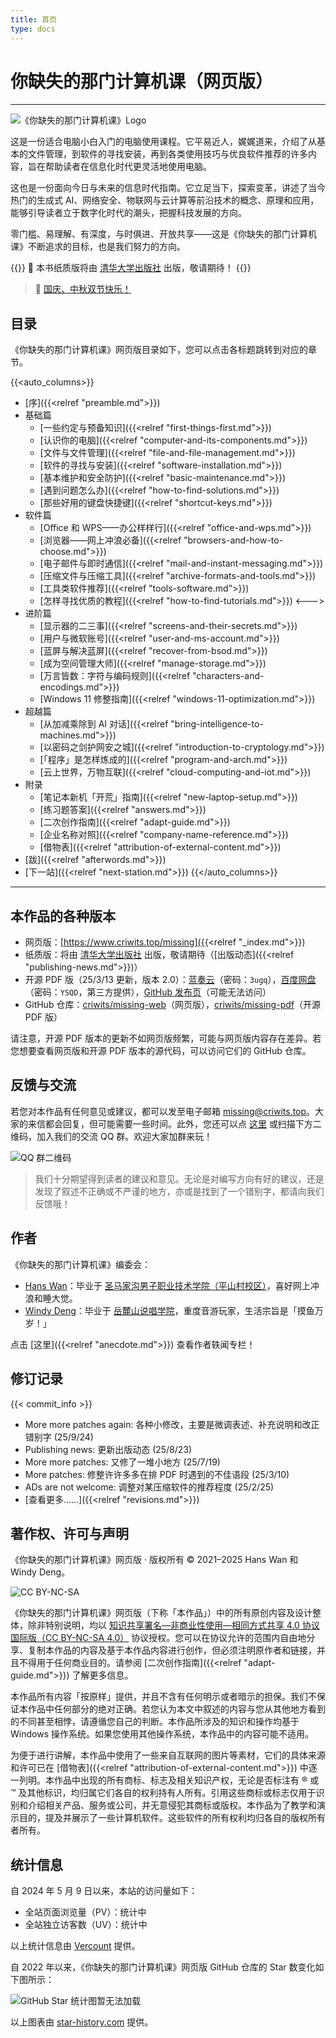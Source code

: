```yaml
---
title: 首页
type: docs
---
```


# 你缺失的那门计算机课（网页版）

---

![《你缺失的那门计算机课》Logo](misc/missing_logo.svg#floatright)

这是一份适合电脑小白入门的电脑使用课程。它平易近人，娓娓道来，介绍了从基本的文件管理，到软件的寻找安装，再到各类使用技巧与优良软件推荐的许多内容，旨在帮助读者在信息化时代更灵活地使用电脑。

这也是一份面向今日与未来的信息时代指南。它立足当下，探索变革，讲述了当今热门的生成式 AI、网络安全、物联网与云计算等前沿技术的概念、原理和应用，能够引导读者立于数字化时代的潮头，把握科技发展的方向。

零门槛、易理解、有深度，与时俱进、开放共享——这是《你缺失的那门计算机课》不断追求的目标，也是我们努力的方向。

{{<hint warning>}}
🎉 本书纸质版将由 [清华大学出版社](https://www.tup.com.cn/) 出版，敬请期待！
{{</hint>}}

> 📢 [国庆、中秋双节快乐！](https://news.cctv.com/special/2025gqj/index.shtml)

## 目录

《你缺失的那门计算机课》网页版目录如下，您可以点击各标题跳转到对应的章节。

{{<auto_columns>}}
- [序]({{<relref "preamble.md">}})
- 基础篇
  - [一些约定与预备知识]({{<relref "first-things-first.md">}})
  - [认识你的电脑]({{<relref "computer-and-its-components.md">}})
  - [文件与文件管理]({{<relref "file-and-file-management.md">}})
  - [软件的寻找与安装]({{<relref "software-installation.md">}})
  - [基本维护和安全防护]({{<relref "basic-maintenance.md">}})
  - [遇到问题怎么办]({{<relref "how-to-find-solutions.md">}})
  - [那些好用的键盘快捷键]({{<relref "shortcut-keys.md">}})
- 软件篇
  - [Office 和 WPS——办公样样行]({{<relref "office-and-wps.md">}})
  - [浏览器——网上冲浪必备]({{<relref "browsers-and-how-to-choose.md">}})
  - [电子邮件与即时通信]({{<relref "mail-and-instant-messaging.md">}})
  - [压缩文件与压缩工具]({{<relref "archive-formats-and-tools.md">}})
  - [工具类软件推荐]({{<relref "tools-software.md">}})
  - [怎样寻找优质的教程]({{<relref "how-to-find-tutorials.md">}})
<--->
- 进阶篇
  - [显示器的二三事]({{<relref "screens-and-their-secrets.md">}})
  - [用户与微软账号]({{<relref "user-and-ms-account.md">}})
  - [蓝屏与解决蓝屏]({{<relref "recover-from-bsod.md">}})
  - [成为空间管理大师]({{<relref "manage-storage.md">}})
  - [万言皆数：字符与编码规则]({{<relref "characters-and-encodings.md">}})
  - [Windows 11 修整指南]({{<relref "windows-11-optimization.md">}})
- 超越篇
  - [从加减乘除到 AI 对话]({{<relref "bring-intelligence-to-machines.md">}})
  - [以密码之剑护网安之城]({{<relref "introduction-to-cryptology.md">}})
  - [「程序」是怎样炼成的]({{<relref "program-and-arch.md">}})
  - [云上世界，万物互联]({{<relref "cloud-computing-and-iot.md">}})
- 附录
  - [笔记本新机「开荒」指南]({{<relref "new-laptop-setup.md">}})
  - [练习题答案]({{<relref "answers.md">}})
  - [二次创作指南]({{<relref "adapt-guide.md">}})
  - [企业名称对照]({{<relref "company-name-reference.md">}})
  - [借物表]({{<relref "attribution-of-external-content.md">}})
- [跋]({{<relref "afterwords.md">}})
- [下一站]({{<relref "next-station.md">}})
{{</auto_columns>}}

---

## 本作品的各种版本

- 网页版：[https://www.criwits.top/missing]({{<relref "_index.md">}})
- 纸质版：将由 [清华大学出版社](https://www.tup.com.cn/) 出版，敬请期待（[出版动态]({{<relref "publishing-news.md">}})）
- 开源 PDF 版（25/3/13 更新，版本 2.0）：[蓝奏云](https://wwnv.lanzoul.com/b014wlzbne)（密码：`3ugq`），[百度网盘](https://pan.baidu.com/s/1Ud2v8wupC_10L6Rz4QoHYw?pwd=YSQD)（密码：`YSQD`，第三方提供），[GitHub 发布页](https://github.com/criwits/missing-pdf/releases/latest)（可能无法访问）
- GitHub 仓库：[criwits/missing-web](https://github.com/criwits/missing-web/)（网页版），[criwits/missing-pdf](https://github.com/criwits/missing-pdf/)（开源 PDF 版）

请注意，开源 PDF 版本的更新不如网页版频繁，可能与网页版内容存在差异。若您想要查看网页版和开源 PDF 版本的源代码，可以访问它们的 GitHub 仓库。

## 反馈与交流

若您对本作品有任何意见或建议，都可以发至电子邮箱 [missing@criwits.top](mailto:missing@criwits.top)。大家的来信都会回复，但可能需要一些时间。此外，您还可以点 [这里](https://qm.qq.com/cgi-bin/qm/qr?k=0Osd1tkNAzUEs6Hz3DG8-8Td-8XDDoUR&jump_from=webapi&authKey=hSDdlTT41FQCWKcjNfjyVc6jq+lMFviLyammCQiD0qCZ2tEP7OLLmj9tQAVhyaG8) 或扫描下方二维码，加入我们的交流 QQ 群。欢迎大家加群来玩！

![QQ 群二维码](misc/QQ_group.svg#center)

> 我们十分期望得到读者的建议和意见。无论是对编写方向有好的建议，还是发现了叙述不正确或不严谨的地方，亦或是找到了一个错别字，都请向我们反馈哦！
>

## 作者

《你缺失的那门计算机课》编委会：

- [Hans Wan](https://criwits.top/about)：毕业于 [圣马家沟男子职业技术学院（平山村校区）](https://www.hitsz.edu.cn/)，喜好网上冲浪和睡大觉。
- [Windy Deng](https://github.com/Wenti-D)：毕业于 [岳麓山说唱学院](https://www.hnu.edu.cn/)，重度音游玩家，生活宗旨是「摸鱼万岁！」

点击 [这里]({{<relref "anecdote.md">}}) 查看作者轶闻专栏！

## 修订记录

{{< commit_info >}}

- More more patches again: 各种小修改，主要是微调表述、补充说明和改正错别字 (25/9/24)
- Publishing news: 更新出版动态 (25/8/23)
- More more patches: 又修了一堆小地方 (25/7/19)
- More patches: 修整许许多多在排 PDF 时遇到的不佳语段 (25/3/10)
- ADs are not welcome: 调整对某压缩软件的推荐程度 (25/2/25)
- [查看更多……]({{<relref "revisions.md">}})

## 著作权、许可与声明

《你缺失的那门计算机课》网页版 · 版权所有 © 2021–2025 Hans Wan 和 Windy Deng。

![CC BY-NC-SA](misc/CC_sign.svg#floatright)

《你缺失的那门计算机课》网页版（下称「本作品」）中的所有原创内容及设计整体，除非特别说明，均以 [知识共享署名—非商业性使用—相同方式共享 4.0 协议国际版（CC BY-NC-SA 4.0）](https://creativecommons.org/licenses/by-nc-sa/4.0/deed.zh) 协议授权。您可以在协议允许的范围内自由地分享、复制本作品的内容及基于本作品内容进行创作，但必须注明原作者和链接，并且不得用于任何商业目的。请参阅 [二次创作指南]({{<relref "adapt-guide.md">}}) 了解更多信息。

本作品所有内容「按原样」提供，并且不含有任何明示或者暗示的担保。我们不保证本作品中任何部分的绝对正确。若您认为本文中叙述的内容与您从其他地方看到的不同甚至相悖，请遵循您自己的判断。本作品所涉及的知识和操作均基于 Windows 操作系统。如果您使用其他操作系统，本作品中的内容可能不适用。

为便于进行讲解，本作品中使用了一些来自互联网的图片等素材，它们的具体来源和许可已在 [借物表]({{<relref "attribution-of-external-content.md">}}) 中逐一列明。本作品中出现的所有商标、标志及相关知识产权，无论是否标注有 ® 或 ™ 及其他标识，均归属它们各自的权利持有人所有。引用这些商标或标志仅用于识别和介绍相关产品、服务或公司，并无意侵犯其商标或版权。本作品为了教学和演示目的，提及并展示了一些计算机软件。这些软件的所有权利均归各自的版权所有者所有。

## 统计信息

自 2024 年 5 月 9 日以来，本站的访问量如下：

- 全站页面浏览量（PV）：<span id="busuanzi_value_site_pv">统计中</span>
- 全站独立访客数（UV）：<span id="busuanzi_value_site_uv">统计中</span>

以上统计信息由 [Vercount](https://cn.vercount.one/) 提供。

自 2022 年以来，《你缺失的那门计算机课》网页版 GitHub 仓库的 Star 数变化如下图所示：

<img src="https://api.star-history.com/svg?repos=criwits/missing-web&amp;type=Date" alt="GitHub Star 统计图暂无法加载" loading="lazy">

以上图表由 [star-history.com](https://star-history.com/) 提供。